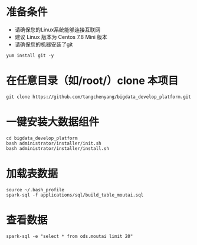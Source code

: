# 准备条件
- 请确保您的Linux系统能够连接互联网
- 建议 Linux 版本为 Centos 7.8 Mini 版本
- 请确保您的机器安装了git
```
yum install git -y
```

# 在任意目录（如/root/）clone 本项目
```
git clone https://github.com/tangchenyang/bigdata_develop_platform.git
``` 

# 一键安装大数据组件 
```
cd bigdata_develop_platform
bash administrator/installer/init.sh
bash administrator/installer/install.sh
```

# 加载表数据
```
source ~/.bash_profile
spark-sql -f applications/sql/build_table_moutai.sql 
```

# 查看数据
```
spark-sql -e "select * from ods.moutai limit 20"
```
